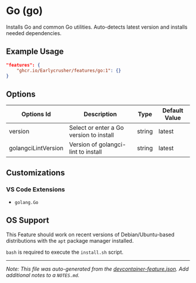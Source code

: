
# Go (go)

Installs Go and common Go utilities. Auto-detects latest version and installs needed dependencies.

## Example Usage

```json
"features": {
    "ghcr.io/Earlycrusher/features/go:1": {}
}
```

## Options

| Options Id | Description | Type | Default Value |
|-----|-----|-----|-----|
| version | Select or enter a Go version to install | string | latest |
| golangciLintVersion | Version of golangci-lint to install | string | latest |

## Customizations

### VS Code Extensions

- `golang.Go`



## OS Support

This Feature should work on recent versions of Debian/Ubuntu-based distributions with the `apt` package manager installed.

`bash` is required to execute the `install.sh` script.


---

_Note: This file was auto-generated from the [devcontainer-feature.json](https://github.com/Earlycrusher/features/blob/main/src/go/devcontainer-feature.json).  Add additional notes to a `NOTES.md`._
